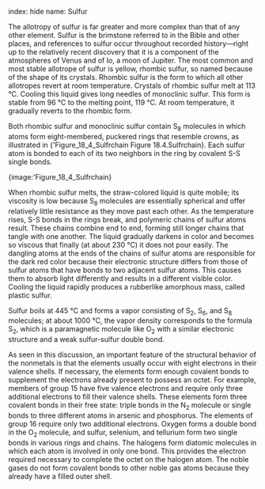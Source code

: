 index: hide
name: Sulfur

The allotropy of sulfur is far greater and more complex than that of any other element. Sulfur is the brimstone referred to in the Bible and other places, and references to sulfur occur throughout recorded history—right up to the relatively recent discovery that it is a component of the atmospheres of Venus and of Io, a moon of Jupiter. The most common and most stable allotrope of sulfur is yellow, rhombic sulfur, so named because of the shape of its crystals. Rhombic sulfur is the form to which all other allotropes revert at room temperature. Crystals of rhombic sulfur melt at 113 °C. Cooling this liquid gives long needles of monoclinic sulfur. This form is stable from 96 °C to the melting point, 119 °C. At room temperature, it gradually reverts to the rhombic form.

Both rhombic sulfur and monoclinic sulfur contain S<sub>8</sub> molecules in which atoms form eight-membered, puckered rings that resemble crowns, as illustrated in {'Figure_18_4_Sulfrchain Figure 18.4.Sulfrchain}. Each sulfur atom is bonded to each of its two neighbors in the ring by covalent S-S single bonds.


{image:'Figure_18_4_Sulfrchain}
        

When rhombic sulfur melts, the straw-colored liquid is quite mobile; its viscosity is low because S<sub>8</sub> molecules are essentially spherical and offer relatively little resistance as they move past each other. As the temperature rises, S-S bonds in the rings break, and polymeric chains of sulfur atoms result. These chains combine end to end, forming still longer chains that tangle with one another. The liquid gradually darkens in color and becomes so viscous that finally (at about 230 °C) it does not pour easily. The dangling atoms at the ends of the chains of sulfur atoms are responsible for the dark red color because their electronic structure differs from those of sulfur atoms that have bonds to two adjacent sulfur atoms. This causes them to absorb light differently and results in a different visible color. Cooling the liquid rapidly produces a rubberlike amorphous mass, called plastic sulfur.

Sulfur boils at 445 °C and forms a vapor consisting of S<sub>2</sub>, S<sub>6</sub>, and S<sub>8</sub> molecules; at about 1000 °C, the vapor density corresponds to the formula S<sub>2</sub>, which is a paramagnetic molecule like O<sub>2</sub> with a similar electronic structure and a weak sulfur-sulfur double bond.

As seen in this discussion, an important feature of the structural behavior of the nonmetals is that the elements usually occur with eight electrons in their valence shells. If necessary, the elements form enough covalent bonds to supplement the electrons already present to possess an octet. For example, members of group 15 have five valence electrons and require only three additional electrons to fill their valence shells. These elements form three covalent bonds in their free state: triple bonds in the N<sub>2</sub> molecule or single bonds to three different atoms in arsenic and phosphorus. The elements of group 16 require only two additional electrons. Oxygen forms a double bond in the O<sub>2</sub> molecule, and sulfur, selenium, and tellurium form two single bonds in various rings and chains. The halogens form diatomic molecules in which each atom is involved in only one bond. This provides the electron required necessary to complete the octet on the halogen atom. The noble gases do not form covalent bonds to other noble gas atoms because they already have a filled outer shell.

